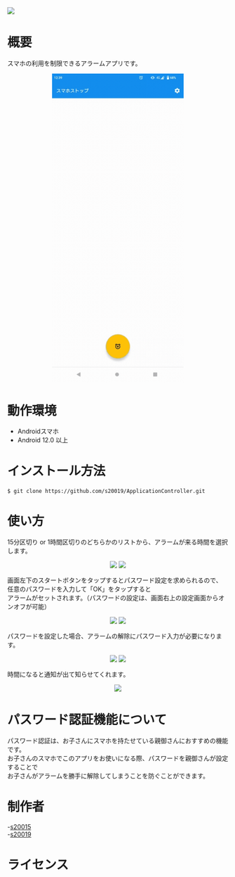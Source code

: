 <img src="https://user-images.githubusercontent.com/66397379/211480194-a7c9d2d1-5aa3-42cf-b22d-a55df5b02c24.png">

# 概要
スマホの利用を制限できるアラームアプリです。
<p align="center">
  <kbd><img src="https://github.com/s20019/ApplicationController/blob/master/smasto.gif" width="300"></kbd>
</p>

# 動作環境
- Androidスマホ
- Android 12.0 以上

# インストール方法
~~~
$ git clone https://github.com/s20019/ApplicationController.git
~~~

# 使い方
15分区切り or 1時間区切りのどちらかのリストから、アラームが来る時間を選択します。
<p align="center">
  <kbd><img src="https://user-images.githubusercontent.com/66397379/211485681-4f451a93-65ed-469e-9bdd-3454bd71fe3d.png" width="300"></kbd>
  <kbd><img src="https://user-images.githubusercontent.com/66397379/211486440-77a0a392-21a3-42f2-9204-3da116525bb4.png" width="300"></kbd>
</p>

画面左下のスタートボタンをタップするとパスワード設定を求められるので、  
任意のパスワードを入力して「OK」をタップすると  
アラームがセットされます。（パスワードの設定は、画面右上の設定画面からオンオフが可能）
<p align="center">
  <kbd><img src="https://user-images.githubusercontent.com/66397379/211488364-828ddb0a-dc1f-4522-a1f7-76ab55484f3b.png" width="300"></kbd>
  <kbd><img src="https://user-images.githubusercontent.com/66397379/211489018-bfe17123-58fb-445b-86fd-ff0ba0e62fec.png" width="300"></kbd>
</p>

パスワードを設定した場合、アラームの解除にパスワード入力が必要になります。
<p align="center">
  <kbd><img src="https://user-images.githubusercontent.com/66397379/211490308-fc295b10-61ac-4da4-bff2-a05630e76718.png" width="300"></kbd>
  <kbd><img src="https://user-images.githubusercontent.com/66397379/211491693-5e24663f-0dfc-4c5f-ae25-a3972cbd5a66.png" width="300"></kbd>
</p>

時間になると通知が出て知らせてくれます。
<p align="center">
  <kbd><img src="https://user-images.githubusercontent.com/66397379/211492675-b9c8c311-6756-487b-aa10-d84b705a457d.png" width="300"></kbd>
</p>

# パスワード認証機能について
パスワード認証は、お子さんにスマホを持たせている親御さんにおすすめの機能です。  
お子さんのスマホでこのアプリをお使いになる際、パスワードを親御さんが設定することで  
お子さんがアラームを勝手に解除してしまうことを防ぐことができます。

# 制作者
-[s20015](<s20015@std.it-college.ac.jp>)  
-[s20019](<s20019@std.it-college.ac.jp>)

# ライセンス

